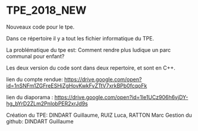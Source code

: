 # TPE_2018_NEW
Nouveaux code pour le tpe.

Dans ce répertoire il y a tout les fichier informatique du TPE.

La problématique du tpe est: Comment rendre plus ludique un parc communal pour enfant?

Les deux version du code sont dans deux repertoire, et sont en C++.

lien du compte rendue: https://drive.google.com/open?id=1nSNFm1ZGFreESHiZgHovKwkFvZTtV7xrkBPb0fcqoFk

lien du diaporama : https://drive.google.com/open?id=1le1UCz906h6vjDY-hg_bYrD2ZLm2PnIobPER2xrJd9s



Création du TPE: DINDART Guillaume, RUIZ Luca, RATTON Marc
Gestion du github: DINDART Guillaume
